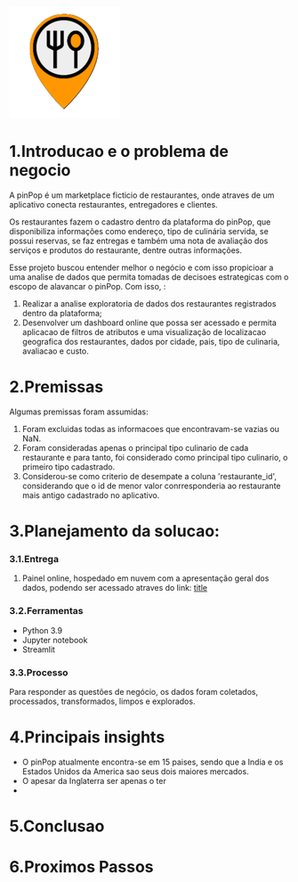 ![alt text](./img/pinPop.png)
# 1.Introducao e o problema de negocio

A pinPop é um marketplace ficticio de restaurantes, onde atraves de um aplicativo conecta restaurantes, entregadores e clientes.

Os restaurantes fazem o cadastro dentro da plataforma do pinPop, que disponibiliza informações como endereço, tipo de culinária servida, se possui reservas, se faz entregas e também uma nota de avaliação dos serviços e produtos do restaurante, dentre outras informações.

Esse projeto buscou entender melhor o negócio e com isso propicioar a uma analise de dados que permita tomadas de decisoes estrategicas com o escopo de alavancar o pinPop. Com isso, :

1. Realizar a analise exploratoria de dados dos restaurantes registrados dentro da plataforma;
2. Desenvolver um dashboard online que possa ser acessado e permita aplicacao de filtros de atributos e uma visualização de localizacao geografica dos restaurantes, dados por cidade, pais, tipo de culinaria, avaliacao e custo. 
   
# 2.Premissas

Algumas premissas foram assumidas:
1. Foram excluidas todas as informacoes que encontravam-se vazias ou NaN.
2. Foram consideradas apenas o principal tipo culinario de cada restaurante e para tanto, foi considerado como principal tipo culinario, o primeiro tipo cadastrado.
3. Considerou-se como criterio de desempate a coluna 'restaurante_id', considerando que o id de menor valor conrresponderia ao restaurante mais antigo cadastrado no aplicativo.
   
# 3.Planejamento da solucao:
### 3.1.Entrega
1. Painel online, hospedado em nuvem com a apresentação geral dos dados, podendo ser acessado atraves do link: [title](https://lununespires-world-restaurants-home-hvl5xm.streamlit.app/)


### 3.2.Ferramentas
- Python 3.9
- Jupyter notebook
- Streamlit

### 3.3.Processo
Para responder as questões de negócio, os dados foram coletados, processados, transformados, limpos e explorados.


# 4.Principais insights
- O pinPop atualmente encontra-se em 15 paises, sendo que a India e os Estados Unidos da America sao seus dois maiores mercados.
- O apesar da Inglaterra ser apenas o ter
- 

# 5.Conclusao
# 6.Proximos Passos

